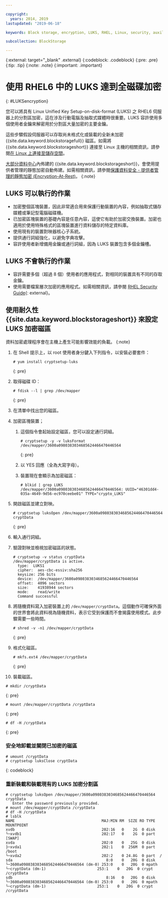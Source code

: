 ```yaml
---

copyright:
  years: 2014, 2019
lastupdated: "2019-06-18"

keywords: Block storage, encryption, LUKS, RHEL, Linux, security, auxiliary storage

subcollection: BlockStorage

---
```

{:external: target="_blank" .external}
{:codeblock: .codeblock}
{:pre: .pre}
{:tip: .tip}
{:note: .note}
{:important: .important}

# 使用 RHEL6 中的 LUKS 達到全磁碟加密
{: #LUKSencryption}

您可以將具有 Linux Unified Key Setup-on-disk-format (LUKS) 之 RHEL6 伺服器上的分割區加密，這在涉及行動電腦及抽取式媒體時很重要。LUKS 容許使用多個使用者金鑰來解密用於分割區大量加密的主要金鑰。

這些步驟假設伺服器可以存取尚未格式化或裝載的全新未加密 {{site.data.keyword.blockstoragefull}} 磁區。如需將 {{site.data.keyword.blockstorageshort}} 連接至 Linux 主機的相關資訊，請參閱[在 Linux 上連接至儲存空間](/docs/infrastructure/BlockStorage?topic=BlockStorage-mountingLinux)。

[大部分資料中心](/docs/infrastructure/BlockStorage?topic=BlockStorage-selectDC)內佈建的 {{site.data.keyword.blockstorageshort}}，會使用提供者管理的靜態加密自動佈建。如需相關資訊，請參閱[保護資料安全 - 提供者管理的靜態加密 (Encryption-At-Rest)](/docs/infrastructure/BlockStorage?topic=BlockStorage-encryption)。
{:note}

## LUKS 可以執行的作業

- 加密整個區塊裝置，因此非常適合用來保護行動裝置的內容，例如抽取式儲存媒體或筆記型電腦磁碟機。
- 已加密區塊裝置的基礎內容是任意內容，這使它有助於加密交換裝置。加密也適用於使用特殊格式的區塊裝置進行資料儲存的特定資料庫。
- 使用現有的裝置對映器核心子系統。
- 提供通行詞組強化，以避免字典攻擊。
- 容許使用者新增備用金鑰或通行詞組，因為 LUKS 裝置包含多個金鑰槽。


## LUKS 不會執行的作業

- 容許需要多個（超過 8 個）使用者的應用程式，對相同的裝置具有不同的存取金鑰。
- 使用需要檔案層次加密的應用程式。如需相關資訊，請參閱 [RHEL Security Guide](https://access.redhat.com/documentation/en-US/Red_Hat_Enterprise_Linux/7/html/Security_Guide/sec-Encryption.html){: external}。

## 使用耐久性 {{site.data.keyword.blockstorageshort}} 來設定 LUKS 加密磁區

資料加密處理程序會在主機上產生可能影響效能的負載。
{:note}

1. 在 Shell 提示上，以 root 使用者身分鍵入下列指令，以安裝必要套件：<br/>
   ```
   # yum install cryptsetup-luks
   ```
   {: pre}
2. 取得磁碟 ID：<br/>
   ```
   # fdisk --l | grep /dev/mapper
   ```
   {: pre}
3. 在清單中找出您的磁區。
4. 加密區塊裝置；

   1. 這個指令會起始設定磁區，您可以設定通行詞組。<br/>

      ```
      # cryptsetup -y -v luksFormat /dev/mapper/3600a0980383034685624466470446564
      ```
      {: pre}

   2. 以 YES 回應（全為大寫字母）。

   3. 裝置現在會顯示為加密磁區：

      ```
      # blkid | grep LUKS
      /dev/mapper/3600a0980383034685624466470446564: UUID="46301dd4-035a-4649-9d56-ec970ceebe01" TYPE="crypto_LUKS"
      ```

5. 開啟磁區並建立對映。<br/>
   ```
   # cryptsetup luksOpen /dev/mapper/3600a0980383034685624466470446564 cryptData
   ```
   {: pre}
6. 輸入通行詞組。
7. 驗證對映並檢視加密磁區的狀態。<br/>
   ```
   # cryptsetup -v status cryptData
   /dev/mapper/cryptData is active.
     type:  LUKS1
     cipher:  aes-cbc-essiv:sha256
     keysize: 256 bits
     device:  /dev/mapper/3600a0980383034685624466470446564
     offset:  4096 sectors
     size:    41938944 sectors
     mode:    read/write
     Command successful
   ```
8. 將隨機資料寫入加密裝置上的 `/dev/mapper/cryptData`。這個動作可確保外面的世界會將此資料視為隨機資料，表示它受到保護而不會揭露使用模式。此步驟需要一些時間。<br/>
    ```
    # shred -v -n1 /dev/mapper/cryptData
    ```
    {: pre}
9. 格式化磁區。<br/>
   ```
   # mkfs.ext4 /dev/mapper/cryptData
   ```
   {: pre}
10. 裝載磁區。<br/>
   ```
   # mkdir /cryptData
   ```
   {: pre}
   ```
   # mount /dev/mapper/cryptData /cryptData
   ```
   {: pre}
   ```
   # df -H /cryptData
   ```
   {: pre}

### 安全地卸載並關閉已加密的磁區
   ```
   # umount /cryptData
   # cryptsetup luksClose cryptData
   ```
   {: codeblock}

### 重新裝載和裝載現有的 LUKS 加密分割區
   ```
   # cryptsetup luksOpen /dev/mapper/3600a0980383034685624466470446564 cryptData
      Enter the password previously provided.
   # mount /dev/mapper/cryptData /cryptData
   # df -H /cryptData
   # lsblk
   NAME                                       MAJ:MIN RM  SIZE RO TYPE  MOUNTPOINT
   xvdb                                       202:16   0    2G  0 disk
   └─xvdb1                                    202:17   0    2G  0 part  [SWAP]
   xvda                                       202:0    0   25G  0 disk
   ├─xvda1                                    202:1    0  256M  0 part  /boot
   └─xvda2                                    202:2    0 24.8G  0 part  /
   sda                                          8:0    0   20G  0 disk
   └─3600a0980383034685624466470446564 (dm-0) 253:0    0   20G  0 mpath
   └─cryptData (dm-1)                       253:1    0   20G  0 crypt /cryptData
   sdb                                          8:16   0   20G  0 disk
   └─3600a0980383034685624466470446564 (dm-0) 253:0    0   20G  0 mpath
   └─cryptData (dm-1)                       253:1    0   20G  0 crypt /cryptData
   ```
